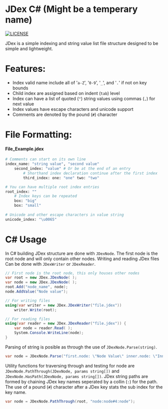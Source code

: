 ﻿# JDex C# (Might be a temperary name)

[![LICENSE](https://img.shields.io/github/license/jplee95/JDex)](LICENSE)

JDex is a simple indexing and string value list file structure designed to be simple and lightweight.

# Features:
* Index valid name include all of '`a-Z`', '`0-9`', '`_`', and '`.`' if not on key bounds
* Child index are assigned based on indent (`tab`) level
* Index can have a list of quoted (`"`) string values using commas (`,`) for next value
* Index values have escape characters and unicode support
* Comments are denoted by the pound (`#`) character

# File Formatting:
#### File_Example.jdex
``` py
# Comments can start on its own line
index_name: "string value", "second value"
    second_index: "value" # Or be at the end of an entry
        # Shorthand index declaration continue after the first index
        third_index: one: "one" two: "two"

# You can have multiple root index entries
root_index: ""
    # Index keys can be repeated
    box: "big"
    box: "small"
    
# Unicode and other escape characters in value string
unicode_index: "\u0065"
```

# C# Usage
In C# building JDex structure are done with `JDexNode`. The first node is the root node and will only contain other nodes. Writing and reading JDex files Can be done with `JDexWriter` or `JDexReader`.

``` c#
// First node is the root node, this only houses other nodes
var root = new JDex.JDexNode( );
var node = new JDex.JDexNode( );
root.Add("node_name", node);
node.AddValue("Node value");

// For writing files
using(var writer = new JDex.JDexWriter("file.jdex"))
    writer.Write(root);

// For reading files
using(var reader = new JDex.JDexReader("file.jdex")) {
    var node = reader.Read( );
    System.Console.WriteLine(node);
}
```

Parsing of string is posible as through the use of `JDexNode.Parse(string)`.
``` c#
var node = JDexNode.Parse("first.node: \"Node Value\" inner.node: \"Inner Node Value\"");
```

Utility functions for traversing through and testing for node are `JDexNode.PathThrough(JDexNode, params string[])` and `JDexNode.HasPath(JDexNode, params string[])`. JDex string paths are formed by chaining JDex key names seperated by a collin (`:`) for the path. The use of a pound (`#`) character after a JDex key stats the sub index for the key name.

``` c#
var node = JDexNode.PathThrough(root, "node:node#4:node");
```
